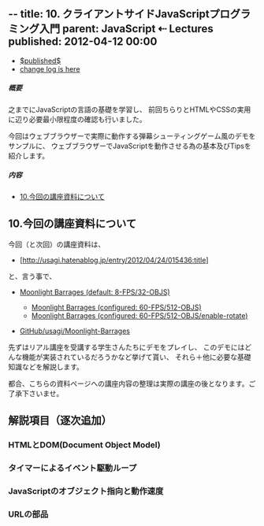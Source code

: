 --
title:     10. クライアントサイドJavaScriptプログラミング入門
parent:    JavaScript ⇠ Lectures
published: 2012-04-12 00:00
--

<a target="_blank" href="https://github.com/usagi/www.WonderRabbitProject.net/commits/master/Lectures/JavaScript/0009/main.ja.markdown">
<ul class="datetime">
  <li class="published"><time pubdate datetime="$published$">$published$</time>
  <li>change log is here
</ul>
</a>

<nav>

##### 概要

之までにJavaScriptの言語の基礎を学習し、
前回ちらりとHTMLやCSSの実用に辺り必要最小限程度の確認も行いました。

今回はウェブブラウザーで実際に動作する弾幕シューティングゲーム風のデモをサンプルに、
ウェブブラウザーでJavaScriptを動作させる為の基本及びTipsを紹介します。

##### 内容

<nav>

- [10.今回の講座資料について](#今回の講座資料について)

</nav>

## 10.今回の講座資料について

今回（と次回）の講座資料は、

- [http://usagi.hatenablog.jp/entry/2012/04/24/015436:title]

と、言う事で、

- [Moonlight Barrages (default: 8-FPS/32-OBJS)](http://moonlightbarrages.demo.wonderrabbitproject.net/)
    - [Moonlight Barrages (configured: 60-FPS/512-OBJS)](http://moonlightbarrages.demo.wonderrabbitproject.net/#frames_per_second=60,max_objects=512)
    - [Moonlight Barrages (configured: 60-FPS/512-OBJS/enable-rotate)](http://moonlightbarrages.demo.wonderrabbitproject.net/#frames_per_second=60,max_objects=512)

- [GitHub/usagi/Moonlight-Barrages](https://github.com/usagi/Moonlight-Barrages)

先ずはリアル講座を受講する学生さんたちにデモをプレイし、
このデモにはどんな機能が実装されているだろうかなど挙げて貰い、
それら＋他に必要な基礎知識などを解説します。

都合、こちらの資料ページへの講座内容の整理は実際の講座の後となります。ご了承下さいませ。

## 解説項目（逐次追加）

### HTMLとDOM(Document Object Model)

### タイマーによるイベント駆動ループ

### JavaScriptのオブジェクト指向と動作速度

### URLの部品

[prev]: ../0009/
[next]: ../0011/

[gist]:   http://gist.github.com/
[ideone]: http://www.ideone.com/

[ECMA-262]: http://www.ecma-international.org/publications/standards/Ecma-262.htm

